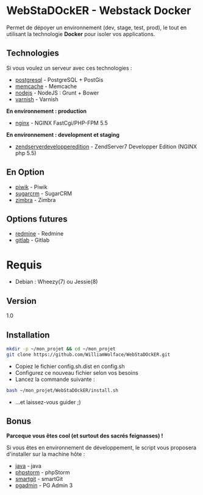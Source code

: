 WebStaDOckER - Webstack Docker
=========

Permet de dépoyer un environnement (dev, stage, test, prod), le tout en utilisant la technologie **Docker** pour isoler vos applications.

Technologies
-----------

Si vous voulez un serveur avec ces technologies :

* [postgresql] - PostgreSQL + PostGis
* [memcache] - Memcache
* [nodejs] - NodeJS : Grunt + Bower
* [varnish] - Varnish

**En environnement : production**

* [nginx] - NGINX FastCgi/PHP-FPM 5.5

**En environnement : development et staging**

* [zendserverdevelopperedition] - ZendServer7 Developper Edition (NGINX php 5.5)

En Option
-----------

* [piwik] - Piwik
* [sugarcrm] - SugarCRM
* [zimbra] - Zimbra

Options futures
-----------

* [redmine] - Redmine
* [gitlab] - Gitlab

Requis
=========

  - Debian : Wheezy(7) ou Jessie(8)

Version
----

1.0

Installation
--------------

```sh
mkdir -p ~/mon_projet && cd ~/mon_projet
git clone https://github.com/WilliamWolface/WebStaDOckER.git
```

* Copiez le fichier config.sh.dist en config.sh
* Configurez ce nouveau fichier selon vos besoins
* Lancez la commande suivante :

```sh
bash ~/mon_projet/WebStaDOckER/install.sh
```

* ...et laissez-vous guider ;)

Bonus
-----------

**Parceque vous êtes cool (et surtout des sacrés feignasses) !**

Si vous êtes en environnement de développement, le script vous proposera d'installer sur la machine hôte :

* [java] - java
* [phpstorm] - phpStorm
* [smartgit] - smartGit
* [pgadmin] - PG Admin 3

[nginx]:http://nginx.org/
[zendserverdevelopperedition]:http://www.zend.com/en/products/server/editions-development
[java]:https://www.java.com/fr/
[phpstorm]:https://www.jetbrains.com/phpstorm/
[smartgit]:http://www.syntevo.com/smartgit/
[varnish]:https://www.varnish-cache.org/
[postgresql]:http://www.postgresql.org/
[memcache]:http://memcached.org/
[nodejs]:http://nodejs.org/
[piwik]:http://piwik.org/
[sugarcrm]:http://www.sugarcrm.com/
[zimbra]:http://www.zimbra.com/
[redmine]:http://www.redmine.org/
[gitlab]:https://about.gitlab.com/
[pgadmin]:http://www.pgadmin.org/
